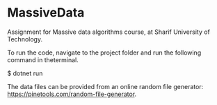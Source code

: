 # MassiveData
Assignment for Massive data algorithms course, at Sharif University of Technology.

To run the code, navigate to the project folder and run the following command in theterminal.

$ dotnet run


The data files can be provided from an online random file generator: https://pinetools.com/random-file-generator.
